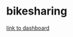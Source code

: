 # bikesharing
[link to dashboard](https://public.tableau.com/app/profile/adam.bachrach/viz/ModuleChallengeFinalSubmission/Story1?publish=yes)
